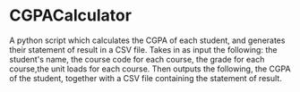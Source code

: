# CGPACalculator
A python script which calculates the CGPA of each student, and generates their statement of result in a CSV file. 
Takes in as input the following: the student's name, the course code for each course, the grade for each course,the unit loads for each course.
Then outputs the following, the CGPA of the student, together with a CSV file containing the statement of result.
